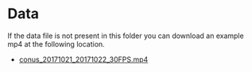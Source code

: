 # Data

If the data file is not present in this folder you can download an example mp4 at the following location.

  - [conus_20171021_20171022_30FPS.mp4](https://nesdis-prod.s3.amazonaws.com/migrated/conus_20171021_20171022_30FPS.mp4)
